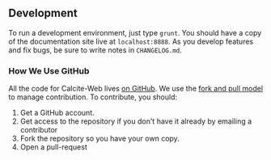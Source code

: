 ## Development

To run a development environment, just type `grunt`. You should have a copy of the documentation site live at `localhost:8888`. As you develop features and fix bugs, be sure to write notes in `CHANGELOG.md`.

### How We Use GitHub

All the code for Calcite-Web lives [on GitHub](https://github.com/arcgis/calcite-web). We use the [fork and pull model](https://help.github.com/articles/using-pull-requests/) to manage contribution. To contribute, you should:

1. Get a GitHub account.
2. Get access to the repository if you don't have it already by emailing a contributor
3. Fork the repository so you have your own copy.
4. Open a pull-request